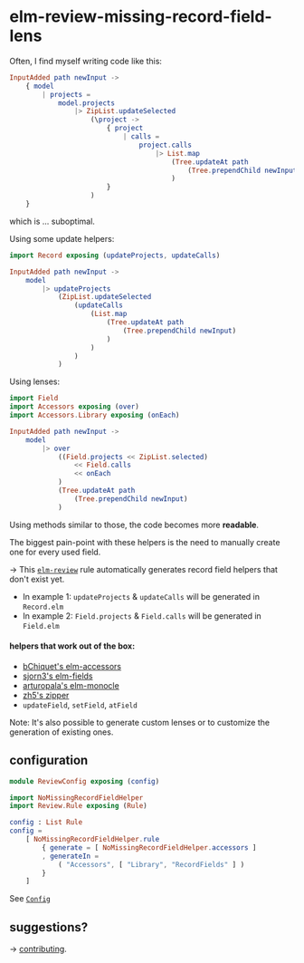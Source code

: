# elm-review-missing-record-field-lens

Often, I find myself writing code like this:
```elm
InputAdded path newInput ->
    { model
        | projects =
            model.projects
                |> ZipList.updateSelected
                    (\project ->
                        { project
                            | calls =
                                project.calls
                                    |> List.map
                                        (Tree.updateAt path
                                            (Tree.prependChild newInput)
                                        )
                        }
                    )
    }
```
which is ... suboptimal.

Using some update helpers:
```elm
import Record exposing (updateProjects, updateCalls)

InputAdded path newInput ->
    model
        |> updateProjects
            (ZipList.updateSelected
                (updateCalls
                    (List.map
                        (Tree.updateAt path
                            (Tree.prependChild newInput)
                        )
                    )
                )
            )
```

Using lenses:
```elm
import Field
import Accessors exposing (over)
import Accessors.Library exposing (onEach)

InputAdded path newInput ->
    model
        |> over
            ((Field.projects << ZipList.selected)
                << Field.calls
                << onEach
            )
            (Tree.updateAt path
                (Tree.prependChild newInput)
            )
```


Using methods similar to those, the code becomes more **readable**.

The biggest pain-point with these helpers is the need to manually create one for every used field.

→ This [`elm-review`](https://package.elm-lang.org/packages/jfmengels/elm-review/latest/) rule automatically generates record field helpers that don't exist yet.

- In example 1: `updateProjects` & `updateCalls` will be generated in `Record.elm`
- In example 2: `Field.projects` & `Field.calls` will be generated in `Field.elm`

#### helpers that work out of the box:

- [bChiquet's elm-accessors](https://package.elm-lang.org/packages/bChiquet/elm-accessors/latest)
- [sjorn3's elm-fields](https://package.elm-lang.org/packages/sjorn3/elm-fields/latest/)
- [arturopala's elm-monocle](https://package.elm-lang.org/packages/arturopala/elm-monocle/latest)
- [zh5's zipper](https://package.elm-lang.org/packages/z5h/zipper/latest/)
- `updateField`, `setField`, `atField`

Note: It's also possible to generate custom lenses or to customize the generation of existing ones.

## configuration

```elm
module ReviewConfig exposing (config)

import NoMissingRecordFieldHelper
import Review.Rule exposing (Rule)

config : List Rule
config =
    [ NoMissingRecordFieldHelper.rule
        { generate = [ NoMissingRecordFieldHelper.accessors ]
        , generateIn =
            ( "Accessors", [ "Library", "RecordFields" ] )
        }
    ]
```
See [`Config`](NoMissingRecordFieldHelper#Config)

## suggestions?
→ [contributing](https://github.com/lue-bird/elm-review-missing-record-field-lens/blob/master/contributing.md).
